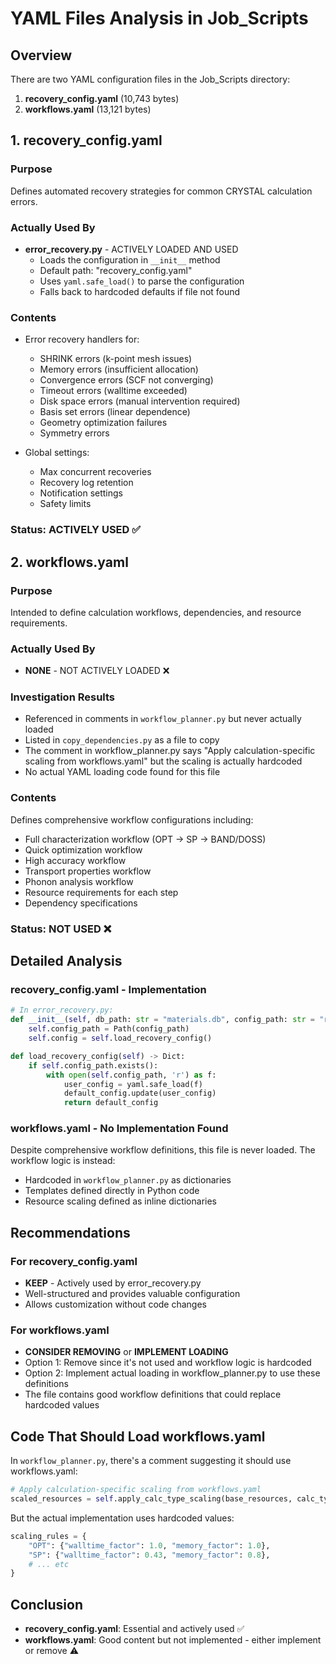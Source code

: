 # YAML Files Analysis in Job_Scripts

## Overview

There are two YAML configuration files in the Job_Scripts directory:

1. **recovery_config.yaml** (10,743 bytes)
2. **workflows.yaml** (13,121 bytes)

## 1. recovery_config.yaml

### Purpose
Defines automated recovery strategies for common CRYSTAL calculation errors.

### Actually Used By
- **error_recovery.py** - ACTIVELY LOADED AND USED
  - Loads the configuration in `__init__` method
  - Default path: "recovery_config.yaml"
  - Uses `yaml.safe_load()` to parse the configuration
  - Falls back to hardcoded defaults if file not found

### Contents
- Error recovery handlers for:
  - SHRINK errors (k-point mesh issues)
  - Memory errors (insufficient allocation)
  - Convergence errors (SCF not converging)
  - Timeout errors (walltime exceeded)
  - Disk space errors (manual intervention required)
  - Basis set errors (linear dependence)
  - Geometry optimization failures
  - Symmetry errors

- Global settings:
  - Max concurrent recoveries
  - Recovery log retention
  - Notification settings
  - Safety limits

### Status: **ACTIVELY USED** ✅

## 2. workflows.yaml

### Purpose
Intended to define calculation workflows, dependencies, and resource requirements.

### Actually Used By
- **NONE** - NOT ACTIVELY LOADED ❌

### Investigation Results
- Referenced in comments in `workflow_planner.py` but never actually loaded
- Listed in `copy_dependencies.py` as a file to copy
- The comment in workflow_planner.py says "Apply calculation-specific scaling from workflows.yaml" but the scaling is actually hardcoded
- No actual YAML loading code found for this file

### Contents
Defines comprehensive workflow configurations including:
- Full characterization workflow (OPT → SP → BAND/DOSS)
- Quick optimization workflow
- High accuracy workflow
- Transport properties workflow
- Phonon analysis workflow
- Resource requirements for each step
- Dependency specifications

### Status: **NOT USED** ❌

## Detailed Analysis

### recovery_config.yaml - Implementation
```python
# In error_recovery.py:
def __init__(self, db_path: str = "materials.db", config_path: str = "recovery_config.yaml"):
    self.config_path = Path(config_path)
    self.config = self.load_recovery_config()

def load_recovery_config(self) -> Dict:
    if self.config_path.exists():
        with open(self.config_path, 'r') as f:
            user_config = yaml.safe_load(f)
            default_config.update(user_config)
            return default_config
```

### workflows.yaml - No Implementation Found
Despite comprehensive workflow definitions, this file is never loaded. The workflow logic is instead:
- Hardcoded in `workflow_planner.py` as dictionaries
- Templates defined directly in Python code
- Resource scaling defined as inline dictionaries

## Recommendations

### For recovery_config.yaml
- **KEEP** - Actively used by error_recovery.py
- Well-structured and provides valuable configuration
- Allows customization without code changes

### For workflows.yaml
- **CONSIDER REMOVING** or **IMPLEMENT LOADING**
- Option 1: Remove since it's not used and workflow logic is hardcoded
- Option 2: Implement actual loading in workflow_planner.py to use these definitions
- The file contains good workflow definitions that could replace hardcoded values

## Code That Should Load workflows.yaml

In `workflow_planner.py`, there's a comment suggesting it should use workflows.yaml:
```python
# Apply calculation-specific scaling from workflows.yaml
scaled_resources = self.apply_calc_type_scaling(base_resources, calc_type)
```

But the actual implementation uses hardcoded values:
```python
scaling_rules = {
    "OPT": {"walltime_factor": 1.0, "memory_factor": 1.0},
    "SP": {"walltime_factor": 0.43, "memory_factor": 0.8},
    # ... etc
}
```

## Conclusion

- **recovery_config.yaml**: Essential and actively used ✅
- **workflows.yaml**: Good content but not implemented - either implement or remove ⚠️